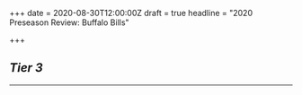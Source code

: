 +++
date = 2020-08-30T12:00:00Z
draft = true
headline = "2020 Preseason Review: Buffalo Bills"

+++
## _Tier 3_

***